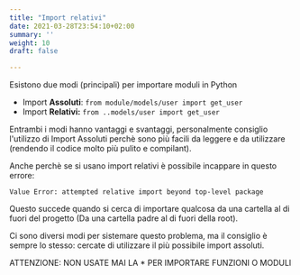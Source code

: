 ```yaml
---
title: "Import relativi"
date: 2021-03-28T23:54:10+02:00
summary: ''
weight: 10
draft: false

---
```

Esistono due modi (principali) per importare moduli in Python

- Import **Assoluti**: `from module/models/user import get_user`
- Import **Relativi:** `from ..models/user import get_user`

Entrambi i modi hanno vantaggi e svantaggi, personalmente consiglio l'utilizzo di Import Assoluti perchè sono più facili da leggere e da utilizzare (rendendo il codice molto più pulito e compilant).

Anche perchè se si usano import relativi è possibile incappare in questo errore:

`Value Error: attempted relative import beyond top-level package`

Questo succede quando si cerca di importare qualcosa da una cartella al di fuori del progetto (Da una cartella padre al di fuori della root).

Ci sono diversi modi per sistemare questo problema, ma il consiglio è sempre lo stesso: cercate di utilizzare il più possibile import assoluti.

ATTENZIONE: NON USATE MAI LA * PER IMPORTARE FUNZIONI O MODULI